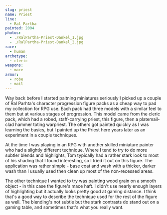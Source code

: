 ```yaml
---
slug: priest
name: Priest
line:
  - Ral Partha
painted: 2004
photos:
  - ./RalPartha-Priest-Dankel_1.jpg
  - ./RalPartha-Priest-Dankel_2.jpg
race:
  - human
archetype:
  - cleric
weapons:
  - mace
armor:
  - robe
  - mail
---
```


Way back before I started paitning miniatures seriously I picked up a couple of Ral Parhta's character progression figure packs as a cheap way to pad my collection for RPG use. Each pack had three models with a similar feel to them but at various stages of progression. This model came from the cleric pack, which had a robed, staff-carrying priest, this figure, then a platemail-clad hammer toting warpriest. The others got painted quickly as I was learning the basics, but I painted up the Priest here years later as an experiment in a couple techniques.

At the time I was playing in an RPG with another skilled miniature painter who had a slightly different technique. Where I tend to try to do more subtler blends and highlights, Tom typically had a rather stark look to most of his shading that I found interesting, so I tried it out on this figure. The application was rather simple - base coat and wash with a thicker, darker wash than I usually used then clean up most of the non-recessed areas.

The other technique I wanted to try was painting wood grain on a smooth object - in this case the figure's mace haft. I didn't use nearly enough layers of highlighting but it actually looks pretty good at gaming distance. I think that's a good way to describe the technique used for the rest of the figure as well. The blending's not subtle but the stark contrasts do stand out on a gaming table, and sometimes that's what you really want.
